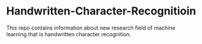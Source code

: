 # Handwritten-Character-Recognitioin
This repo contains information about new research field of machine learning that is handwritten character recognition.
